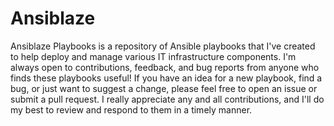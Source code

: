 # Ansiblaze

Ansiblaze Playbooks is a repository of Ansible playbooks that I've created to help deploy and manage various IT infrastructure components. I'm always open to contributions, feedback, and bug reports from anyone who finds these playbooks useful! If you have an idea for a new playbook, find a bug, or just want to suggest a change, please feel free to open an issue or submit a pull request. I really appreciate any and all contributions, and I'll do my best to review and respond to them in a timely manner.
